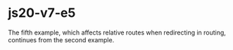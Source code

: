 # js20-v7-e5
The fifth example, which affects relative routes when redirecting in routing, continues from the second example.
